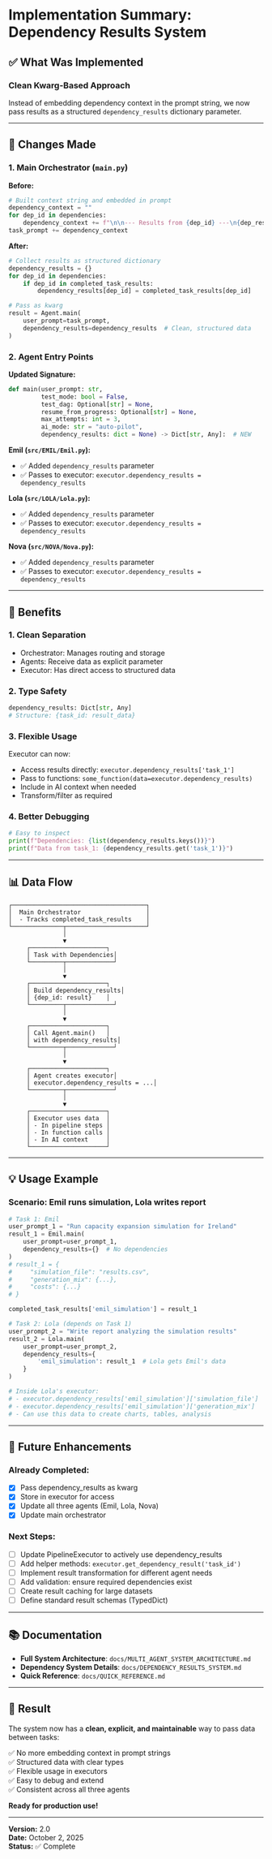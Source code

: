 # Implementation Summary: Dependency Results System

## ✅ What Was Implemented

### Clean Kwarg-Based Approach
Instead of embedding dependency context in the prompt string, we now pass results as a structured `dependency_results` dictionary parameter.

---

## 📝 Changes Made

### 1. Main Orchestrator (`main.py`)

**Before:**
```python
# Built context string and embedded in prompt
dependency_context = ""
for dep_id in dependencies:
    dependency_context += f"\n\n--- Results from {dep_id} ---\n{dep_result}\n"
task_prompt += dependency_context
```

**After:**
```python
# Collect results as structured dictionary
dependency_results = {}
for dep_id in dependencies:
    if dep_id in completed_task_results:
        dependency_results[dep_id] = completed_task_results[dep_id]

# Pass as kwarg
result = Agent.main(
    user_prompt=task_prompt,
    dependency_results=dependency_results  # Clean, structured data
)
```

### 2. Agent Entry Points

**Updated Signature:**
```python
def main(user_prompt: str,
         test_mode: bool = False,
         test_dag: Optional[str] = None,
         resume_from_progress: Optional[str] = None,
         max_attempts: int = 3,
         ai_mode: str = "auto-pilot",
         dependency_results: dict = None) -> Dict[str, Any]:  # NEW
```

**Emil (`src/EMIL/Emil.py`):**
- ✅ Added `dependency_results` parameter
- ✅ Passes to executor: `executor.dependency_results = dependency_results`

**Lola (`src/LOLA/Lola.py`):**
- ✅ Added `dependency_results` parameter
- ✅ Passes to executor: `executor.dependency_results = dependency_results`

**Nova (`src/NOVA/Nova.py`):**
- ✅ Added `dependency_results` parameter
- ✅ Passes to executor: `executor.dependency_results = dependency_results`

---

## 🎯 Benefits

### 1. **Clean Separation**
- Orchestrator: Manages routing and storage
- Agents: Receive data as explicit parameter
- Executor: Has direct access to structured data

### 2. **Type Safety**
```python
dependency_results: Dict[str, Any]
# Structure: {task_id: result_data}
```

### 3. **Flexible Usage**
Executor can now:
- Access results directly: `executor.dependency_results['task_1']`
- Pass to functions: `some_function(data=executor.dependency_results)`
- Include in AI context when needed
- Transform/filter as required

### 4. **Better Debugging**
```python
# Easy to inspect
print(f"Dependencies: {list(dependency_results.keys())}")
print(f"Data from task_1: {dependency_results.get('task_1')}")
```

---

## 📊 Data Flow

```
┌─────────────────────────────────────┐
│  Main Orchestrator                  │
│  - Tracks completed_task_results    │
└──────────────┬──────────────────────┘
               │
               ▼
     ┌─────────────────────┐
     │ Task with Dependencies│
     └─────────┬─────────────┘
               │
               ▼
     ┌─────────────────────┐
     │ Build dependency_results│
     │ {dep_id: result}    │
     └─────────┬─────────────┘
               │
               ▼
     ┌─────────────────────┐
     │ Call Agent.main()   │
     │ with dependency_results│
     └─────────┬─────────────┘
               │
               ▼
     ┌─────────────────────┐
     │ Agent creates executor│
     │ executor.dependency_results = ...│
     └─────────┬─────────────┘
               │
               ▼
     ┌─────────────────────┐
     │ Executor uses data  │
     │ - In pipeline steps │
     │ - In function calls │
     │ - In AI context     │
     └─────────────────────┘
```

---

## 💡 Usage Example

### Scenario: Emil runs simulation, Lola writes report

```python
# Task 1: Emil
user_prompt_1 = "Run capacity expansion simulation for Ireland"
result_1 = Emil.main(
    user_prompt=user_prompt_1,
    dependency_results={}  # No dependencies
)
# result_1 = {
#     "simulation_file": "results.csv",
#     "generation_mix": {...},
#     "costs": {...}
# }

completed_task_results['emil_simulation'] = result_1

# Task 2: Lola (depends on Task 1)
user_prompt_2 = "Write report analyzing the simulation results"
result_2 = Lola.main(
    user_prompt=user_prompt_2,
    dependency_results={
        'emil_simulation': result_1  # Lola gets Emil's data
    }
)

# Inside Lola's executor:
# - executor.dependency_results['emil_simulation']['simulation_file']
# - executor.dependency_results['emil_simulation']['generation_mix']
# - Can use this data to create charts, tables, analysis
```

---

## 🔮 Future Enhancements

### Already Completed:
- [x] Pass dependency_results as kwarg
- [x] Store in executor for access
- [x] Update all three agents (Emil, Lola, Nova)
- [x] Update main orchestrator

### Next Steps:
- [ ] Update PipelineExecutor to actively use dependency_results
- [ ] Add helper methods: `executor.get_dependency_result('task_id')`
- [ ] Implement result transformation for different agent needs
- [ ] Add validation: ensure required dependencies exist
- [ ] Create result caching for large datasets
- [ ] Define standard result schemas (TypedDict)

---

## 📚 Documentation

- **Full System Architecture**: `docs/MULTI_AGENT_SYSTEM_ARCHITECTURE.md`
- **Dependency System Details**: `docs/DEPENDENCY_RESULTS_SYSTEM.md`
- **Quick Reference**: `docs/QUICK_REFERENCE.md`

---

## 🎉 Result

The system now has a **clean, explicit, and maintainable** way to pass data between tasks:

✅ No more embedding context in prompt strings  
✅ Structured data with clear types  
✅ Flexible usage in executors  
✅ Easy to debug and extend  
✅ Consistent across all three agents  

**Ready for production use!**

---

**Version:** 2.0  
**Date:** October 2, 2025  
**Status:** ✅ Complete
